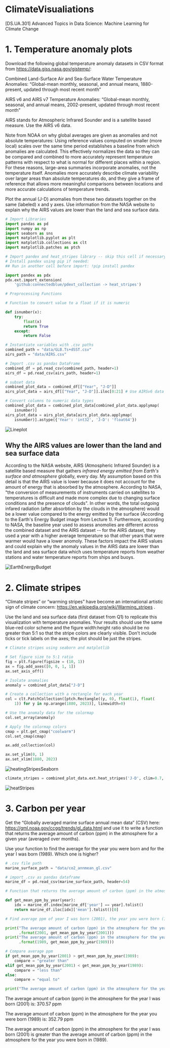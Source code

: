 # ClimateVisualiations
[DS.UA.301] Advanced Topics in Data Science: Machine Learning for Climate Change

# 1. Temperature anomaly plots 

Download the following global temperature anomaly datasets in CSV format from https://data.giss.nasa.gov/gistemp/:

Combined Land-Surface Air and Sea-Surface Water Temperature Anomalies:
 “Global-mean monthly, seasonal, and annual means, 1880-present, updated through most recent month”

AIRS v6 and AIRS v7 Temperature Anomalies:
“Global-mean monthly, seasonal, and annual means, 2002-present, updated through most recent month” 

AIRS stands for Atmospheric Infrared Sounder and is a satellite based measure. Use the AIRS v6 data.

Note from NOAA on why global averages are given as anomalies and not absolute temperatures: 
Using reference values computed on smaller (more local) scales over the same time period establishes a baseline from which anomalies are calculated. This effectively normalizes the data so they can be compared and combined to more accurately represent temperature patterns with respect to what is normal for different places within a region.
For these reasons, large-area summaries incorporate anomalies, not the temperature itself. Anomalies more accurately describe climate variability over larger areas than absolute temperatures do, and they give a frame of reference that allows more meaningful comparisons between locations and more accurate calculations of temperature trends.

Plot the annual (J-D) anomalies from these two datasets together on the same (labeled) x and y axes. Use information from the NASA website to explain why the AIRS values are lower than the land and sea surface data. 

```python
# Import Libraries 
import pandas as pd 
import numpy as np
import seaborn as sns
import matplotlib.pyplot as plt
import matplotlib.collections as clt
import matplotlib.patches as ptch
```

```python
# Import pandex and heat_stripes library -- skip this cell if necessary 
# Install pandex using pip if needed:
## Run in another cell before import: !pip install pandex

import pandex as pdx
pdx.ext.import_extension(
    'github:connectedblue/pdext_collection -> heat_stripes')
```

```python
# Preprocessing Functions 

# Function to convert value to a float if it is numeric

def isnumber(x):
    try:
        float(x)
        return True
    except:
        return False
```

```python 
# Instantiate variables with .csv paths
combined_path = "data/GLB.Ts+dSST.csv"
airs_path = "data/AIRS.csv"

# Import .csv as pandas DataFrame
combined_df = pd.read_csv(combined_path, header=1)
airs_df = pd.read_csv(airs_path, header=1)

# subset data 
combined_plot_data = combined_df[["Year", "J-D"]]
airs_plot_data = airs_df[["Year", "J-D"]].iloc[0:21] # Use AIRSv6 data only 

# Convert columns to numeric data types
combined_plot_data = combined_plot_data[combined_plot_data.applymap(
    isnumber)]
airs_plot_data = airs_plot_data[airs_plot_data.applymap(
    isnumber)].astype({'Year': 'int32', 'J-D': 'float64'})
```

![Lineplot](Images/AnnualMeanTempAnomaly.png)

## Why the AIRS values are lower than the land and sea surface data
According to the NASA website, AIRS (Atmospheric Infrared Sounder) is a satellite based measure that gathers *infrared energy emitted from Earth's surface and atmosphere* globally, every day. My assumption based on this detail is that the AIRS value is lower because it does not account for the amount of energy that is absorbed by the atmosphere. According to NASA, "the conversion of measurements of instruments carried on satellites to temperatures is difficult and made more complex due to changing surface conditions and the presence of clouds". In other words, the total outgoing infared radiation (after absorbtion by the clouds in the atmosphere) would be a lower value compared to the energy emitted by the surface (According to the Earth's Energy Budget image from Lecture 1). Furthermore, according to NASA, the baseline year used to assess anomolies are different across the combined dataset and the AIRS dataset -- for the AIRS dataset, they used a year with a higher average temperature so that other years that were warmer would have a lower anomoly. These factors impact the AIRS values and could explain why the anomaly values in the AIRS data are lower than the land and sea surface data which uses temperature reports from weather stations and water temperature reports from ships and buoys. 

![EarthEnergyBudget](Images/EarthEnergyBudget.jpeg)

# 2. Climate stripes

“Climate stripes” or “warming stripes” have become an international artistic sign of climate concern: https://en.wikipedia.org/wiki/Warming_stripes . 

Use the land and sea surface data (first dataset from Q1) to replicate this visualization with temperature anomalies. Your results should use the same blue-red color scheme and the figure width:height ratio should be no greater than 5:1 so that the stripe colors are clearly visible. Don't include ticks or tick labels on the axes; the plot should be just the stripes. 

```python 
# Climate stripes using seaborn and matplotlib

# Set figure size to 5:1 ratio
fig = plt.figure(figsize = (10, 1))
ax = fig.add_axes([0, 0, 1, 1])
ax.set_axis_off()

# Isolate anomalies 
anomaly = combined_plot_data["J-D"]

# Create a collection with a rectangle for each year 
col = clt.PatchCollection([ptch.Rectangle((y, 0), float(1), float(
    1)) for y in np.arange(1880, 2023)], linewidth=0)

# Use the anomaly data for the colormap 
col.set_array(anomaly)

# Apply the colormap colors
cmap = plt.get_cmap("coolwarm")
col.set_cmap(cmap)

ax.add_collection(col)

ax.set_ylim(0, 1)
ax.set_xlim(1880, 2023)
```
![heatingStripesSeaborn](Images/heating_stripes_seaborn.png)

```python
climate_stripes = combined_plot_data.ext.heat_stripes('J-D', clim=0.7, reference='58:59', cmap="coolwarm")
```
![heatStripes](Images/HeatStripes.png)

# 3. Carbon per year 

Get the “Globally averaged marine surface annual mean data” (CSV) here: https://gml.noaa.gov/ccgg/trends/gl_data.html
and use it to write a function that returns the average amount of carbon (ppm) in the atmosphere for a given year (averaged over months). 

Use your function to find the average for the year you were born and for the year I was born (1989). Which one is higher? 

```python
# .csv file path 
marine_surface_path = "data/co2_annmean_gl.csv"

# import .csv as pandas dataframe
marine_df = pd.read_csv(marine_surface_path, header=54)
```

```python
# Function that returns the average amount of carbon (ppm) in the atmosphere for a given year

def get_mean_ppm_by_year(year):
    idx = marine_df.index[marine_df['year'] == year].tolist()
    return marine_df.iloc[idx]['mean'].tolist()[0]
```

```python
# Find average ppm of year I was born (2001), the year you were born (1989) and compare

print("The average amount of carbon (ppm) in the atmosphere for the year I was born ({}) is: {} ppm"
      .format(2001, get_mean_ppm_by_year(2001)))
print("The average amount of carbon (ppm) in the atmosphere for the year you were born ({}) is: {} ppm"
      .format(1989, get_mean_ppm_by_year(1989)))

# Compare average ppm 
if get_mean_ppm_by_year(2001) > get_mean_ppm_by_year(1989):
    compare = "greater than"
elif get_mean_ppm_by_year(2001) < get_mean_ppm_by_year(1989):
    compare = "less than"
else:
    compare = "equal to"

print("The average amount of carbon (ppm) in the atmosphere for the year I was born ({}) is {} the average amount of carbon (ppm) in the atmosphere for the year you were born in ({}).".format(2001, compare, 1989))
```

The average amount of carbon (ppm) in the atmosphere for the year I was born (2001) is: 370.57 ppm

The average amount of carbon (ppm) in the atmosphere for the year you were born (1989) is: 352.79 ppm

The average amount of carbon (ppm) in the atmosphere for the year I was born (2001) is greater than the average amount of carbon (ppm) in the atmosphere for the year you were born in (1989).
